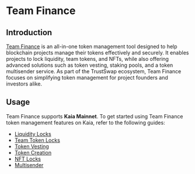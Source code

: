 # Team Finance

## Introduction <a id="introduction"></a>

[Team Finance](https://www.team.finance/about) is an all-in-one token management tool designed to help blockchain projects manage their tokens effectively and securely. It enables projects to lock liquidity, team tokens, and NFTs, while also offering advanced solutions such as token vesting, staking pools, and a token multisender service. As part of the TrustSwap ecosystem, Team Finance focuses on simplifying token management for project founders and investors alike.

## Usage <a id="usage"></a>

Team Finance supports **Kaia Mainnet**. To get started using Team Finance token management features on Kaia, refer to the following guides:
* [Liquidity Locks](./liquidity-locks.md)
* [Team Token Locks](./team-token-locks.md)
* [Token Vesting](./token-vesting.md)
* [Token Creation](./token-creation.md)
* [NFT Locks](./nft-locks.md)
* [Multisender](https://docs.team.finance/services/multisender)
